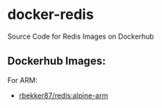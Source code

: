 # docker-redis
Source Code for Redis Images on Dockerhub

## Dockerhub Images:

For ARM:

- [rbekker87/redis:alpine-arm](https://hub.docker.com/u/rbekker87/redis)
